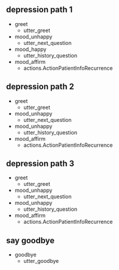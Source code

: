 ## depression path 1
* greet
  - utter_greet
* mood_unhappy
  - utter_next_question
* mood_happy
  - utter_history_question
* mood_affirm
  - actions.ActionPatientInfoRecurrence  
 
## depression path 2
* greet
  - utter_greet
* mood_unhappy
  - utter_next_question
* mood_unhappy
  - utter_history_question
* mood_affirm
  - actions.ActionPatientInfoRecurrence  

## depression path 3
* greet
  - utter_greet
* mood_unhappy
  - utter_next_question
* mood_unhappy
  - utter_history_question
* mood_affirm
  - actions.ActionPatientInfoRecurrence  
 

## say goodbye
* goodbye
  - utter_goodbye